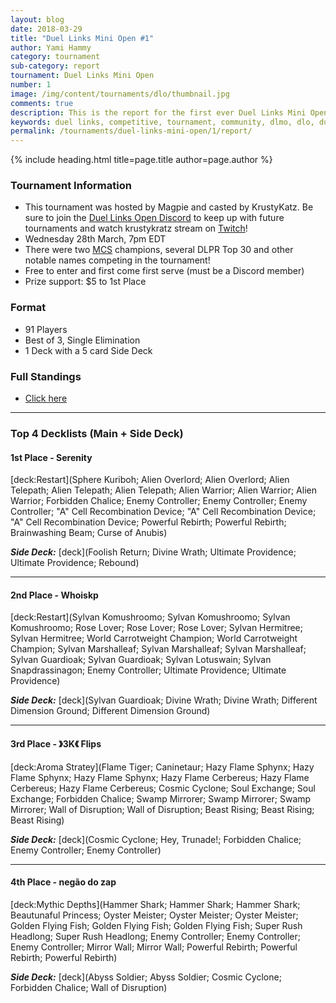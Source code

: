 ```yaml
---
layout: blog
date: 2018-03-29
title: "Duel Links Mini Open #1"
author: Yami Hammy
category: tournament
sub-category: report
tournament: Duel Links Mini Open
number: 1
image: /img/content/tournaments/dlo/thumbnail.jpg
comments: true
description: This is the report for the first ever Duel Links Mini Open Tournament hosted by Magpie, check out the top players and their decks here!
keywords: duel links, competitive, tournament, community, dlmo, dlo, duel links open, open,
permalink: /tournaments/duel-links-mini-open/1/report/
---
```


{% include heading.html title=page.title author=page.author %}

### Tournament Information
- This tournament was hosted by Magpie and casted by KrustyKatz. Be sure to join the [Duel Links Open Discord](https://discord.gg/TC2R5ck) to keep up with future tournaments and watch krustykratz stream on [Twitch](https://www.twitch.tv/krustykatz)!
- Wednesday 28th March, 7pm EDT
- There were two [MCS](/tournaments/) champions, several DLPR Top 30 and other notable names competing in the tournament!
- Free to enter and first come first serve (must be a Discord member)
- Prize support: $5 to 1st Place

### Format
- 91 Players
- Best of 3, Single Elimination
- 1 Deck with a 5 card Side Deck

### Full Standings
- [Click here](https://smash.gg/tournament/duel-links-mini-open/events/dlmo/standings)

---

### Top 4 Decklists (Main + Side Deck)

#### 1st Place - Serenity

[deck:Restart](Sphere Kuriboh; Alien Overlord; Alien Overlord; Alien Telepath; Alien Telepath; Alien Telepath; Alien Warrior; Alien Warrior; Alien Warrior; Forbidden Chalice; Enemy Controller; Enemy Controller; Enemy Controller; "A" Cell Recombination Device; "A" Cell Recombination Device; "A" Cell Recombination Device; Powerful Rebirth; Powerful Rebirth; Brainwashing Beam; Curse of Anubis)

***Side Deck:***
[deck](Foolish Return; Divine Wrath; Ultimate Providence; Ultimate Providence; Rebound)

---

#### 2nd Place - Whoiskp

[deck:Restart](Sylvan Komushroomo; Sylvan Komushroomo; Sylvan Komushroomo; Rose Lover; Rose Lover; Rose Lover; Sylvan Hermitree; Sylvan Hermitree; World Carrotweight Champion; World Carrotweight Champion; Sylvan Marshalleaf; Sylvan Marshalleaf; Sylvan Marshalleaf; Sylvan Guardioak; Sylvan Guardioak; Sylvan Lotuswain; Sylvan Snapdrassinagon; Enemy Controller; Ultimate Providence; Ultimate Providence)

***Side Deck:***
[deck](Sylvan Guardioak; Divine Wrath; Divine Wrath; Different Dimension Ground; Different Dimension Ground)

---

#### 3rd Place - 》3K《 Flips

[deck:Aroma Stratey](Flame Tiger; Caninetaur; Hazy Flame Sphynx; Hazy Flame Sphynx; Hazy Flame Sphynx; Hazy Flame Cerbereus; Hazy Flame Cerbereus; Hazy Flame Cerbereus; Cosmic Cyclone; Soul Exchange; Soul Exchange; Forbidden Chalice; Swamp Mirrorer; Swamp Mirrorer; Swamp Mirrorer; Wall of Disruption; Wall of Disruption; Beast Rising; Beast Rising; Beast Rising)

***Side Deck:***
[deck](Cosmic Cyclone; Hey, Trunade!; Forbidden Chalice; Enemy Controller; Enemy Controller)

---

#### 4th Place - negão do zap

[deck:Mythic Depths](Hammer Shark; Hammer Shark; Hammer Shark; Beautunaful Princess; Oyster Meister; Oyster Meister; Oyster Meister; Golden Flying Fish; Golden Flying Fish; Golden Flying Fish; Super Rush Headlong; Super Rush Headlong; Enemy Controller; Enemy Controller; Enemy Controller; Mirror Wall; Mirror Wall; Powerful Rebirth; Powerful Rebirth; Powerful Rebirth)

***Side Deck:***
[deck](Abyss Soldier; Abyss Soldier; Cosmic Cyclone; Forbidden Chalice; Wall of Disruption)